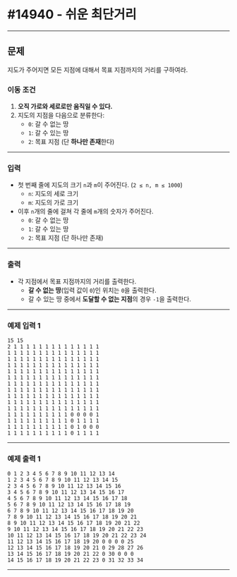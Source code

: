 # #14940 - 쉬운 최단거리

---

## 문제
지도가 주어지면 모든 지점에 대해서 목표 지점까지의 거리를 구하여라.

### 이동 조건
1. **오직 가로와 세로로만 움직일 수 있다.**
2. 지도의 지점을 다음으로 분류한다:
    - `0`: 갈 수 없는 땅
    - `1`: 갈 수 있는 땅
    - `2`: 목표 지점 (단 **하나만 존재**한다)

---

### 입력
- 첫 번째 줄에 지도의 크기 `n`과 `m`이 주어진다. (`2 ≤ n, m ≤ 1000`)
    - `n`: 지도의 세로 크기
    - `m`: 지도의 가로 크기
- 이후 `n`개의 줄에 걸쳐 각 줄에 `m`개의 숫자가 주어진다.
    - `0`: 갈 수 없는 땅
    - `1`: 갈 수 있는 땅
    - `2`: 목표 지점 (단 하나만 존재)

---

### 출력
- 각 지점에서 목표 지점까지의 거리를 출력한다.
    - **갈 수 없는 땅**(입력 값이 `0`)인 위치는 `0`을 출력한다.
    - 갈 수 있는 땅 중에서 **도달할 수 없는 지점**의 경우 `-1`을 출력한다.

---

### 예제 입력 1
```text
15 15
2 1 1 1 1 1 1 1 1 1 1 1 1 1 1
1 1 1 1 1 1 1 1 1 1 1 1 1 1 1
1 1 1 1 1 1 1 1 1 1 1 1 1 1 1
1 1 1 1 1 1 1 1 1 1 1 1 1 1 1
1 1 1 1 1 1 1 1 1 1 1 1 1 1 1
1 1 1 1 1 1 1 1 1 1 1 1 1 1 1
1 1 1 1 1 1 1 1 1 1 1 1 1 1 1
1 1 1 1 1 1 1 1 1 1 1 1 1 1 1
1 1 1 1 1 1 1 1 1 1 1 1 1 1 1
1 1 1 1 1 1 1 1 1 1 1 1 1 1 1
1 1 1 1 1 1 1 1 1 1 1 1 1 1 1
1 1 1 1 1 1 1 1 1 1 0 0 0 0 1
1 1 1 1 1 1 1 1 1 1 0 1 1 1 1
1 1 1 1 1 1 1 1 1 1 0 1 0 0 0
1 1 1 1 1 1 1 1 1 1 0 1 1 1 1
```

---

### 예제 출력 1
```text
0 1 2 3 4 5 6 7 8 9 10 11 12 13 14
1 2 3 4 5 6 7 8 9 10 11 12 13 14 15
2 3 4 5 6 7 8 9 10 11 12 13 14 15 16
3 4 5 6 7 8 9 10 11 12 13 14 15 16 17
4 5 6 7 8 9 10 11 12 13 14 15 16 17 18
5 6 7 8 9 10 11 12 13 14 15 16 17 18 19
6 7 8 9 10 11 12 13 14 15 16 17 18 19 20
7 8 9 10 11 12 13 14 15 16 17 18 19 20 21
8 9 10 11 12 13 14 15 16 17 18 19 20 21 22
9 10 11 12 13 14 15 16 17 18 19 20 21 22 23
10 11 12 13 14 15 16 17 18 19 20 21 22 23 24
11 12 13 14 15 16 17 18 19 20 0 0 0 0 25
12 13 14 15 16 17 18 19 20 21 0 29 28 27 26
13 14 15 16 17 18 19 20 21 22 0 30 0 0 0
14 15 16 17 18 19 20 21 22 23 0 31 32 33 34
```

---